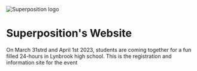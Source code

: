![Superposition logo](https://cdn.glitch.global/802b43f3-c1b5-4932-9180-30a8d74c1804/Copy%20of%20%5BMASTER%20COPY%5D%20Superposition%20Logo.jpeg?v=1670828168170)

# Superposition's Website

On March 31strd and April 1st 2023, students are coming together for a fun filled 24-hours in Lynbrook high school. This is the registration and information site for the event

